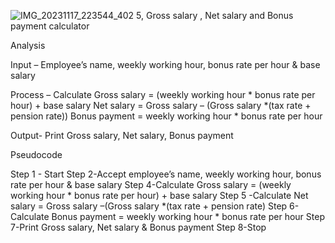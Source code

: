 ![IMG_20231117_223544_402](https://github.com/SWEG-2015EC-Batch/Code-Crafters/assets/149290215/4c0e3d1b-1d45-412e-a771-8bc746b37e51)
5, Gross salary , Net salary and Bonus payment calculator

Analysis

Input – Employee’s name, weekly working hour, bonus rate per hour & base salary

Process – Calculate
  Gross salary =   (weekly working hour *  bonus rate per hour) + base salary
  Net salary =   Gross salary – (Gross salary *(tax rate + pension rate))
 Bonus payment =  weekly working hour * bonus rate per hour

Output- Print Gross salary, Net salary, Bonus payment

Pseudocode 

Step 1 - Start 
Step 2-Accept employee’s name, weekly working hour, bonus rate per hour & base salary
Step 4-Calculate Gross salary =   (weekly working hour * bonus rate per hour) + base salary
Step 5 -Calculate Net salary =   Gross salary –(Gross salary *(tax rate + pension rate)
Step 6-Calculate Bonus payment = weekly working hour * bonus rate per hour
Step 7-Print Gross salary, Net salary & Bonus payment
Step 8-Stop
